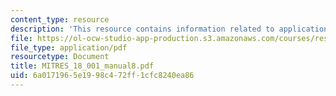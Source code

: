 ```yaml
---
content_type: resource
description: 'This resource contains information related to applications of the integral. '
file: https://ol-ocw-studio-app-production.s3.amazonaws.com/courses/res-18-001-calculus-online-textbook-spring-2005/6a0171965e1998c472ff1cfc8240ea86_MITRES_18_001_manual8.pdf
file_type: application/pdf
resourcetype: Document
title: MITRES_18_001_manual8.pdf
uid: 6a017196-5e19-98c4-72ff-1cfc8240ea86
---
```

